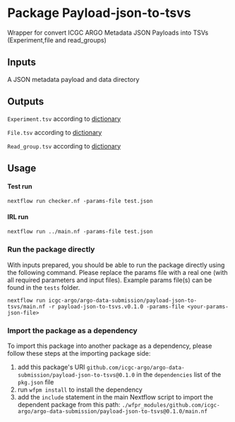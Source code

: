 # Package Payload-json-to-tsvs

Wrapper for convert ICGC ARGO Metadata JSON Payloads into TSVs (Experiment,file and read_groups)


## Inputs

A JSON metadata payload and data directory


## Outputs

`Experiment.tsv` according to [dictionary](https://github.com/icgc-argo/argo-data-submission/blob/main/metadata_dictionary/experiment_dict.tsv)

`File.tsv` according to [dictionary](https://github.com/icgc-argo/argo-data-submission/blob/main/metadata_dictionary/files_dict.tsv)

`Read_group.tsv` according to [dictionary](https://github.com/icgc-argo/argo-data-submission/blob/main/metadata_dictionary/read_groups_dict.tsv)


## Usage

#### Test run
```
nextflow run checker.nf -params-file test.json
```

#### IRL run
```
nextflow run ../main.nf -params-file test.json
```

### Run the package directly

With inputs prepared, you should be able to run the package directly using the following command.
Please replace the params file with a real one (with all required parameters and input files). Example
params file(s) can be found in the `tests` folder.

```
nextflow run icgc-argo/argo-data-submission/payload-json-to-tsvs/main.nf -r payload-json-to-tsvs.v0.1.0 -params-file <your-params-json-file>
```

### Import the package as a dependency

To import this package into another package as a dependency, please follow these steps at the
importing package side:

1. add this package's URI `github.com/icgc-argo/argo-data-submission/payload-json-to-tsvs@0.1.0` in the `dependencies` list of the `pkg.json` file
2. run `wfpm install` to install the dependency
3. add the `include` statement in the main Nextflow script to import the dependent package from this path: `./wfpr_modules/github.com/icgc-argo/argo-data-submission/payload-json-to-tsvs@0.1.0/main.nf`
